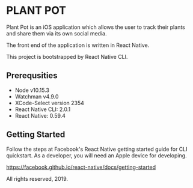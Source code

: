 # PLANT POT

Plant Pot is an iOS application which allows the user to track their plants and share them via its own social media.

The front end of the application is written in React Native.

This project is bootstrapped by React Native CLI.

## Prerequsities
- Node v10.15.3
- Watchman v4.9.0
- XCode-Select version 2354
- React Native CLI: 2.0.1
- React Native: 0.59.4

## Getting Started

Follow the steps at Facebook's React Native getting started guide for CLI quickstart. As a developer, you will need an Apple device for developing.

https://facebook.github.io/react-native/docs/getting-started

All rights reserved, 2019.
